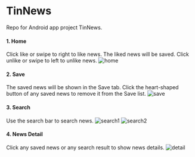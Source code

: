 # TinNews
Repo for Android app project TinNews.

#### 1. Home
Click like or swipe to right to like news. The liked news will be saved.
Click unlike or swipe to left to unlike news. 
![home](images/home.PNG)

#### 2. Save
The saved news will be shown in the Save tab. Click the heart-shaped button of any saved news to remove it from the Save list.
![save](images/saved_news.PNG)

#### 3. Search
Use the search bar to search news. 
![search1](images/search.PNG)
![search2](images/search2.PNG)

#### 4. News Detail
Click any saved news or any search result to show news details.
![detail](images/news_detail.PNG)